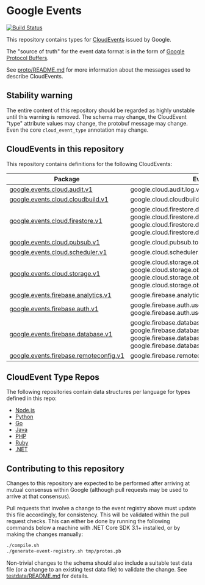# Google Events

[![Build Status](https://travis-ci.org/googleapis/google-cloudevents.svg?branch=master)](https://travis-ci.org/googleapis/google-cloudevents)

This repository contains types for
[CloudEvents](https://cloudevents.io) issued by Google.

The "source of truth" for the event data format is in the form of
[Google Protocol Buffers](https://github.com/protocolbuffers/protobuf).

See [proto/README.md](proto/README.md) for more
information about the messages used to describe CloudEvents.

## Stability warning

The entire content of this repository should be regarded as highly
unstable until this warning is removed. The schema may change, the
CloudEvent "type" attribute values may change, the protobuf message
may change. Even the core `cloud_event_type` annotation may change.

## CloudEvents in this repository

This repository contains definitions for the following CloudEvents:

|Package|Event types|Data messages|
|-|-|-|
|[google.events.cloud.audit.v1](proto/google/events/cloud/audit/v1)|google.cloud.audit.log.v1.written|LogEntryData|
|[google.events.cloud.cloudbuild.v1](proto/google/events/cloud/cloudbuild/v1)|google.cloud.cloudbuild.build.v1.statusChanged|BuildEventData|
|[google.events.cloud.firestore.v1](proto/google/events/cloud/firestore/v1)|google.cloud.firestore.document.v1.created<br/>google.cloud.firestore.document.v1.deleted<br/>google.cloud.firestore.document.v1.updated<br/>google.cloud.firestore.document.v1.written|DocumentEventData|
|[google.events.cloud.pubsub.v1](proto/google/events/cloud/pubsub/v1)|google.cloud.pubsub.topic.v1.messagePublished|MessagePublishedData|
|[google.events.cloud.scheduler.v1](proto/google/events/cloud/scheduler/v1)|google.cloud.scheduler.job.v1.executed|SchedulerJobData|
|[google.events.cloud.storage.v1](proto/google/events/cloud/storage/v1)|google.cloud.storage.object.v1.archived<br/>google.cloud.storage.object.v1.deleted<br/>google.cloud.storage.object.v1.finalized<br/>google.cloud.storage.object.v1.metadataUpdated|StorageObjectData|
|[google.events.firebase.analytics.v1](proto/google/events/firebase/analytics/v1)|google.firebase.analytics.log.v1.written|AnalyticsLogData|
|[google.events.firebase.auth.v1](proto/google/events/firebase/auth/v1)|google.firebase.auth.user.v1.created<br/>google.firebase.auth.user.v1.deleted|AuthEventData|
|[google.events.firebase.database.v1](proto/google/events/firebase/database/v1)|google.firebase.database.ref.v1.created<br/>google.firebase.database.ref.v1.deleted<br/>google.firebase.database.ref.v1.updated<br/>google.firebase.database.ref.v1.written|ReferenceEventData|
|[google.events.firebase.remoteconfig.v1](proto/google/events/firebase/remoteconfig/v1)|google.firebase.remoteconfig.remoteConfig.v1.updated|RemoteConfigEventData|

## CloudEvent Type Repos

The following repositories contain data structures per language for types defined in this repo:

- [Node.js](https://github.com/googleapis/google-cloudevents-nodejs)
- [Python](https://github.com/googleapis/google-cloudevents-python)
- [Go](https://github.com/googleapis/google-cloudevents-go)
- [Java](https://github.com/googleapis/google-cloudevents-java)
- [PHP](https://github.com/googleapis/google-cloudevents-php)
- [Ruby](https://github.com/googleapis/google-cloudevents-ruby)
- [.NET](https://github.com/googleapis/google-cloudevents-dotnet)

## Contributing to this repository

Changes to this repository are expected to be performed after
arriving at mutual consensus within Google (although pull requests
may be used to arrive at that consensus).

Pull requests that involve a change to the event registry above must
update this file accordingly, for consistency. This will be
validated within the pull request checks. This can either be done by
running the following commands below a machine with .NET Core SDK
3.1+ installed, or by making the changes manually:

```sh
./compile.sh
./generate-event-registry.sh tmp/protos.pb
```

Non-trivial changes to the schema should also include a suitable
test data file (or a change to an existing test data file) to
validate the change. See [testdata/README.md](testdata/README.md)
for details.
